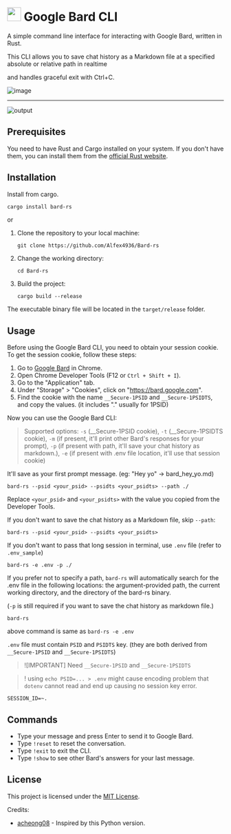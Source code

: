 # <img src="https://user-images.githubusercontent.com/2356749/235068474-5daddf05-54d6-4391-ae97-1a944aebdec6.png" style="height: 32px"> Google Bard CLI

A simple command line interface for interacting with Google Bard, written in Rust.

This CLI allows you to save chat history as a Markdown file at a specified absolute or relative path in realtime

and handles graceful exit with Ctrl+C.

![image](https://github.com/Alfex4936/Bard-rs/assets/2356749/76b487a4-e1de-4145-9ce4-753cbbcce812)

---

![output](https://github.com/Alfex4936/Bard-rs/assets/2356749/1a81dc59-2be0-4812-afcc-537c29f71919)

## Prerequisites

You need to have Rust and Cargo installed on your system. If you don't have them, you can install them from the [official Rust website](https://www.rust-lang.org/tools/install).

## Installation

Install from cargo.

```bash
cargo install bard-rs
```

or

1. Clone the repository to your local machine:

   ```
   git clone https://github.com/Alfex4936/Bard-rs
   ```

2. Change the working directory:

   ```
   cd Bard-rs
   ```

3. Build the project:

   ```
   cargo build --release
   ```

The executable binary file will be located in the `target/release` folder.

## Usage

Before using the Google Bard CLI, you need to obtain your session cookie. To get the session cookie, follow these steps:

1. Go to [Google Bard](https://bard.google.com/) in Chrome.
2. Open Chrome Developer Tools (F12 or `Ctrl + Shift + I`).
3. Go to the "Application" tab.
4. Under "Storage" > "Cookies", click on "https://bard.google.com".
5. Find the cookie with the name `__Secure-1PSID` and `__Secure-1PSIDTS`, and copy the values. (it includes "." usually for 1PSID)

Now you can use the Google Bard CLI:

> Supported options: `-s` (__Secure-1PSID cookie), `-t` (__Secure-1PSIDTS cookie), `-m` (if present, it'll print other Bard's responses for your prompt), `-p` (if present with path, it'll save your chat history as markdown.), `-e` (if present with .env file location, it'll use that session cookie)

It'll save as your first prompt message. (eg: "Hey yo" -> bard_hey_yo.md)

```
bard-rs --psid <your_psid> --psidts <your_psidts> --path ./
```

Replace `<your_psid>` and `<your_psidts>` with the value you copied from the Developer Tools.

If you don't want to save the chat history as a Markdown file, skip `--path`:

```
bard-rs --psid <your_psid> --psidts <your_psidts>
```

If you don't want to pass that long session in terminal, use `.env` file (refer to `.env_sample`)

```
bard-rs -e .env -p ./
```

If you prefer not to specify a path, `bard-rs` will automatically search for the .env file in the following locations: the argument-provided path, the current working directory, and the directory of the bard-rs binary.

(`-p` is still required if you want to save the chat history as markdown file.)

```
bard-rs
```

above command is same as `bard-rs -e .env`

`.env` file must contain `PSID` and `PSIDTS` key. (they are both derived from `__Secure-1PSID` and `__Secure-1PSIDTS`)

> ![IMPORTANT]
> Need `__Secure-1PSID` and `__Secure-1PSIDTS`

> ! using `echo PSID=... > .env` might cause encoding problem that `dotenv` cannot read and end up causing no session key error.

```
SESSION_ID=~.
```

## Commands

- Type your message and press Enter to send it to Google Bard.
- Type `!reset` to reset the conversation.
- Type `!exit` to exit the CLI.
- Type `!show` to see other Bard's answers for your last message.

## License

This project is licensed under the [MIT License](LICENSE).


Credits:
- [acheong08](https://github.com/acheong08) - Inspired by this Python version.
